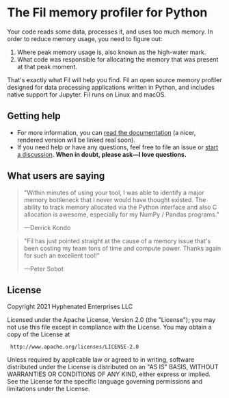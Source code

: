 # The Fil memory profiler for Python

Your code reads some data, processes it, and uses too much memory.
In order to reduce memory usage, you need to figure out:

1. Where peak memory usage is, also known as the high-water mark.
2. What code was responsible for allocating the memory that was present at that peak moment.

That's exactly what Fil will help you find.
Fil an open source memory profiler designed for data processing applications written in Python, and includes native support for Jupyter.
Fil runs on Linux and macOS.

## Getting help

* For more information, you can [read the documentation](docs/src/SUMMARY.md) (a nicer, rendered version will be linked real soon).
* If you need help or have any questions, feel free to file an issue or [start a discussion](https://github.com/pythonspeed/filprofiler/discussions).
**When in doubt, please ask—I love questions.**

## What users are saying

> "Within minutes of using your tool, I was able to identify a major memory bottleneck that I never would have thought existed.  The ability to track memory allocated via the Python interface and also C allocation is awesome, especially for my NumPy / Pandas programs."
> 
> —Derrick Kondo

> "Fil has just pointed straight at the cause of a memory issue that's been costing my team tons of time and compute power. Thanks again for such an excellent tool!"
>
> —Peter Sobot

## License

Copyright 2021 Hyphenated Enterprises LLC

Licensed under the Apache License, Version 2.0 (the "License");
you may not use this file except in compliance with the License.
You may obtain a copy of the License at

     http://www.apache.org/licenses/LICENSE-2.0

Unless required by applicable law or agreed to in writing, software
distributed under the License is distributed on an "AS IS" BASIS,
WITHOUT WARRANTIES OR CONDITIONS OF ANY KIND, either express or implied.
See the License for the specific language governing permissions and
limitations under the License.
